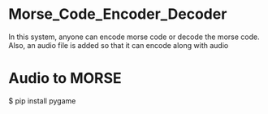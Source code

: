 # Morse_Code_Encoder_Decoder
In this system, anyone can encode morse code or decode the morse code. Also, an audio file is added so that it can encode along with audio

# Audio to MORSE
$ pip install pygame
